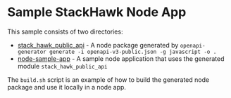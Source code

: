 # Sample StackHawk Node App

This sample consists of two directories:
  - [stack_hawk_public_api](stack_hawk_public_api/) - A node package generated by `openapi-generator generate -i openapi-v3-public.json -g javascript -o .`
  - [node-sample-app](node-sample-app/) - A sample node application that uses the generated module `stack_hawk_public_api`

The `build.sh` script is an example of how to build the generated node package and use it locally in a node app.
